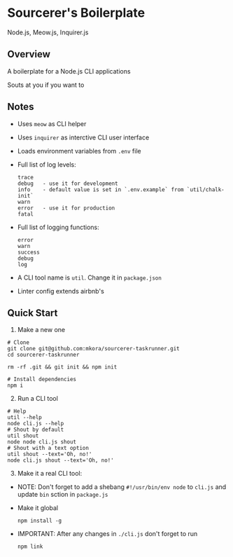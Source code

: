 # Sourcerer's Boilerplate

Node.js, Meow.js, Inquirer.js

## Overview

A boilerplate for a Node.js CLI applications

Souts at you if you want to

## Notes

- Uses `meow` as CLI helper

- Uses `inquirer` as interctive CLI user interface

- Loads environment variables from `.env` file

- Full list of log levels:

  ```
  trace
  debug   - use it for development
  info    - default value is set in `.env.example` from `util/chalk-init`
  warn
  error   - use it for production
  fatal
  ```

- Full list of logging functions:

  ```
  error
  warn
  success
  debug
  log
  ```

- A CLI tool name is `util`. Change it in `package.json`

- Linter config extends airbnb's

## Quick Start

1. Make a new one

  ```
  # Clone
  git clone git@github.com:mkora/sourcerer-taskrunner.git
  cd sourcerer-taskrunner

  rm -rf .git && git init && npm init
  
  # Install dependencies
  npm i
  ```

2. Run a CLI tool

  ```
  # Help
  util --help
  node cli.js --help
  # Shout by default
  util shout
  node node cli.js shout
  # Shout with a text option
  util shout --text='Oh, no!'
  node cli.js shout --text='Oh, no!'
  ```

3. Make it a real CLI tool:

  - NOTE: Don't forget to add a shebang `#!/usr/bin/env node` to `cli.js` and update `bin` sction in `package.js`

  - Make it global

    ```
    npm install -g
    ```

  - IMPORTANT: After any changes in `./cli.js` don't forget to run

    ```
    npm link
    ```
